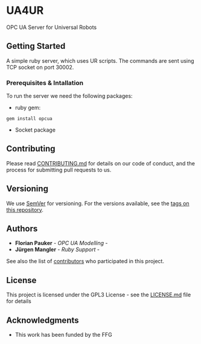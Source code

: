 # UA4UR

OPC UA Server for Universal Robots

## Getting Started

A simple ruby server, which uses UR scripts. The commands are sent using TCP socket on port 30002.

### Prerequisites & Intallation

To run the server we need the following packages:

* ruby gem:
```
gem install opcua
```

* Socket package

## Contributing

Please read [CONTRIBUTING.md](https://gist.github.com/PurpleBooth/b24679402957c63ec426) for details on our code of conduct, and the process for submitting pull requests to us.

## Versioning

We use [SemVer](http://semver.org/) for versioning. For the versions available, see the [tags on this repository](https://intra.acdp.at/gogs/fpauker/ua4ur/tags).

## Authors

* **Florian Pauker** - *OPC UA Modelling* -
* **Jürgen Mangler** - *Ruby Support* -

See also the list of [contributors](https://intra.acdp.at/gogs/fpauker/ua4ur/contributors) who participated in this project.

## License

This project is licensed under the GPL3 License - see the [LICENSE.md](LICENSE.md) file for details

## Acknowledgments

* This work has been funded by the FFG
